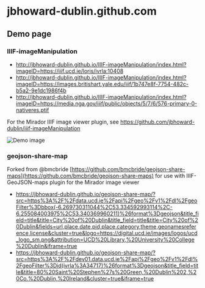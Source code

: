 # jbhoward-dublin.github.com

## Demo page

### IIIF-imageManipulation

* http://jbhoward-dublin.github.io/IIIF-imageManipulation/index.html?imageID=https://iiif.ucd.ie/loris/ivrla:10408
* http://jbhoward-dublin.github.io/IIIF-imageManipulation/index.html?imageID=https://images.britishart.yale.edu/iiif/1b747e8f-7754-482c-b5a2-9e1dc1986f4b
* http://jbhoward-dublin.github.io/IIIF-imageManipulation/index.html?imageID=https://media.nga.gov/iiif/public/objects/5/7/6/576-primary-0-nativeres.ptif

For the Mirador IIIF image viewer plugin, see https://github.com/jbhoward-dublin/iiif-imageManipulation

![Demo image](IIIF-imageManipulation/demo/IIIF-imageManipulation_demo-01.gif)


### geojson-share-map

Forked from @bmcbride [https://github.com/bmcbride/geojson-share-maps](https://github.com/bmcbride/geojson-share-maps) for use with IIIF-GeoJSON-maps plugin for the Mirador image viewer

* https://jbhoward-dublin.github.io/geojson-share-map/?src=https%3A%2F%2Fdata.ucd.ie%2Fapi%2Fgeo%2Fv1%2Fdl%2FgeoFilter%3Dbbox(-6.269730311044%2C53.334592993114%2C-6.255084003975%2C53.340369960211)%26format%3Dgeojson&title_field=title&title=City%20of%20Dublin&title_field=title&title=City%20of%20Dublin&fields=url,place,date,pid,place,category,theme,geonamesreference,license&cluster=true&logo=https://digital.ucd.ie/images/logos/ucd_logo_sm.png&attribution=UCD%20Library,%20University%20College%20Dublin&iframe=true
* https://jbhoward-dublin.github.io/geojson-share-map/?src=https%3A%2F%2Fdev01.data.ucd.ie%2Fapi%2Fgeo%2Fv1%2Fdl%2FgeoFilter%3Did(ivrla%3A34717)%26format%3Dgeojson&title_field=title&title=80%20Saint%20Stephen%27s%20Green,%20Dublin%202,%20Co.%20Dublin,%20Ireland&cluster=true&iframe=true
